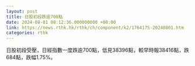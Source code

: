 ```yaml
---
layout: post
title: 日股初段跌逾700點
date: 2024-08-01 08:12:36.000000000 +08:00
link: https://news.rthk.hk/rthk/ch/component/k2/1764175-20240801.htm
categories: rthk
---
```


日股初段受壓，日經指數一度跌逾700點，低見38396點，較早時報38416點，跌684點，跌幅1.75%。
